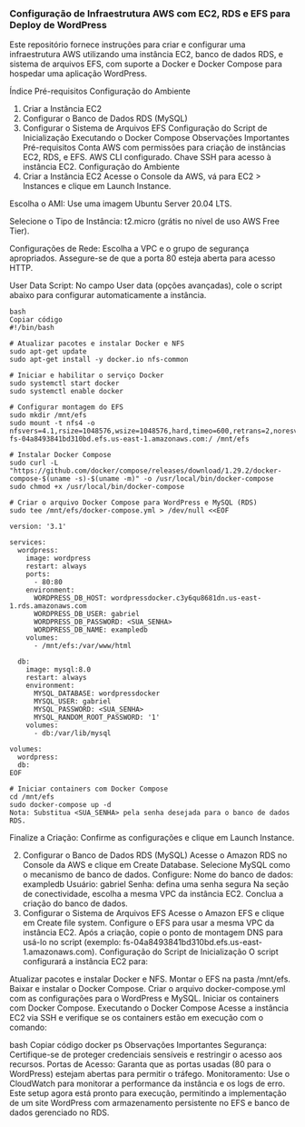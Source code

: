 ### Configuração de Infraestrutura AWS com EC2, RDS e EFS para Deploy de WordPress
Este repositório fornece instruções para criar e configurar uma infraestrutura AWS utilizando uma instância EC2, banco de dados RDS, e sistema de arquivos EFS, com suporte a Docker e Docker Compose para hospedar uma aplicação WordPress.

Índice
Pré-requisitos
Configuração do Ambiente
1. Criar a Instância EC2
2. Configurar o Banco de Dados RDS (MySQL)
3. Configurar o Sistema de Arquivos EFS
Configuração do Script de Inicialização
Executando o Docker Compose
Observações Importantes
Pré-requisitos
Conta AWS com permissões para criação de instâncias EC2, RDS, e EFS.
AWS CLI configurado.
Chave SSH para acesso à instância EC2.
Configuração do Ambiente
1. Criar a Instância EC2
Acesse o Console da AWS, vá para EC2 > Instances e clique em Launch Instance.

Escolha o AMI: Use uma imagem Ubuntu Server 20.04 LTS.

Selecione o Tipo de Instância: t2.micro (grátis no nível de uso AWS Free Tier).

Configurações de Rede: Escolha a VPC e o grupo de segurança apropriados. Assegure-se de que a porta 80 esteja aberta para acesso HTTP.

User Data Script: No campo User data (opções avançadas), cole o script abaixo para configurar automaticamente a instância.
```
bash
Copiar código
#!/bin/bash

# Atualizar pacotes e instalar Docker e NFS
sudo apt-get update
sudo apt-get install -y docker.io nfs-common

# Iniciar e habilitar o serviço Docker
sudo systemctl start docker
sudo systemctl enable docker

# Configurar montagem do EFS
sudo mkdir /mnt/efs
sudo mount -t nfs4 -o nfsvers=4.1,rsize=1048576,wsize=1048576,hard,timeo=600,retrans=2,noresvport fs-04a8493841bd310bd.efs.us-east-1.amazonaws.com:/ /mnt/efs

# Instalar Docker Compose
sudo curl -L "https://github.com/docker/compose/releases/download/1.29.2/docker-compose-$(uname -s)-$(uname -m)" -o /usr/local/bin/docker-compose
sudo chmod +x /usr/local/bin/docker-compose

# Criar o arquivo Docker Compose para WordPress e MySQL (RDS)
sudo tee /mnt/efs/docker-compose.yml > /dev/null <<EOF 

version: '3.1'

services:
  wordpress:
    image: wordpress
    restart: always
    ports:
      - 80:80
    environment:
      WORDPRESS_DB_HOST: wordpressdocker.c3y6qu8681dn.us-east-1.rds.amazonaws.com
      WORDPRESS_DB_USER: gabriel
      WORDPRESS_DB_PASSWORD: <SUA_SENHA>
      WORDPRESS_DB_NAME: exampledb
    volumes:
      - /mnt/efs:/var/www/html

  db:
    image: mysql:8.0
    restart: always
    environment:
      MYSQL_DATABASE: wordpressdocker
      MYSQL_USER: gabriel
      MYSQL_PASSWORD: <SUA_SENHA>
      MYSQL_RANDOM_ROOT_PASSWORD: '1'
    volumes:
      - db:/var/lib/mysql

volumes:
  wordpress:
  db:
EOF

# Iniciar containers com Docker Compose
cd /mnt/efs
sudo docker-compose up -d
Nota: Substitua <SUA_SENHA> pela senha desejada para o banco de dados RDS.
```

Finalize a Criação: Confirme as configurações e clique em Launch Instance.

2. Configurar o Banco de Dados RDS (MySQL)
Acesse o Amazon RDS no Console da AWS e clique em Create Database.
Selecione MySQL como o mecanismo de banco de dados.
Configure:
Nome do banco de dados: exampledb
Usuário: gabriel
Senha: defina uma senha segura
Na seção de conectividade, escolha a mesma VPC da instância EC2.
Conclua a criação do banco de dados.
3. Configurar o Sistema de Arquivos EFS
Acesse o Amazon EFS e clique em Create file system.
Configure o EFS para usar a mesma VPC da instância EC2.
Após a criação, copie o ponto de montagem DNS para usá-lo no script (exemplo: fs-04a8493841bd310bd.efs.us-east-1.amazonaws.com).
Configuração do Script de Inicialização
O script configurará a instância EC2 para:

Atualizar pacotes e instalar Docker e NFS.
Montar o EFS na pasta /mnt/efs.
Baixar e instalar o Docker Compose.
Criar o arquivo docker-compose.yml com as configurações para o WordPress e MySQL.
Iniciar os containers com Docker Compose.
Executando o Docker Compose
Acesse a instância EC2 via SSH e verifique se os containers estão em execução com o comando:

bash
Copiar código
docker ps
Observações Importantes
Segurança: Certifique-se de proteger credenciais sensíveis e restringir o acesso aos recursos.
Portas de Acesso: Garanta que as portas usadas (80 para o WordPress) estejam abertas para permitir o tráfego.
Monitoramento: Use o CloudWatch para monitorar a performance da instância e os logs de erro.
Este setup agora está pronto para execução, permitindo a implementação de um site WordPress com armazenamento persistente no EFS e banco de dados gerenciado no RDS.






